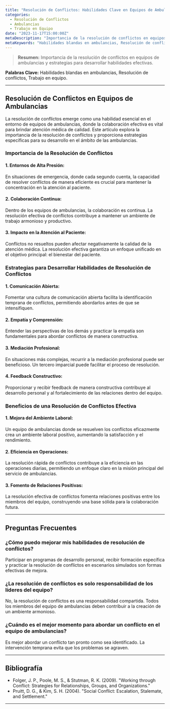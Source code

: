 ```yaml
---
title: "Resolución de Conflictos: Habilidades Clave en Equipos de Ambulancias"
categories:
  - Resolución de Conflictos
  - Ambulancias
  - Trabajo en Equipo
date: "2023-11-17T15:00:00Z"
metaDescription: "Importancia de la resolución de conflictos en equipos de ambulancias y estrategias para desarrollar habilidades efectivas."
metaKeywords: "Habilidades blandas en ambulancias, Resolución de conflictos, Trabajo en equipo"
---
```


> **Resumen:** Importancia de la resolución de conflictos en equipos de ambulancias y estrategias para desarrollar habilidades efectivas.

**Palabras Clave:** Habilidades blandas en ambulancias, Resolución de conflictos, Trabajo en equipo.

---

## Resolución de Conflictos en Equipos de Ambulancias

La resolución de conflictos emerge como una habilidad esencial en el entorno de equipos de ambulancias, donde la colaboración efectiva es vital para brindar atención médica de calidad. Este artículo explora la importancia de la resolución de conflictos y proporciona estrategias específicas para su desarrollo en el ámbito de las ambulancias.

### Importancia de la Resolución de Conflictos

#### 1. **Entornos de Alta Presión:**
En situaciones de emergencia, donde cada segundo cuenta, la capacidad de resolver conflictos de manera eficiente es crucial para mantener la concentración en la atención al paciente.

#### 2. **Colaboración Continua:**
Dentro de los equipos de ambulancias, la colaboración es continua. La resolución efectiva de conflictos contribuye a mantener un ambiente de trabajo armonioso y productivo.

#### 3. **Impacto en la Atención al Paciente:**
Conflictos no resueltos pueden afectar negativamente la calidad de la atención médica. La resolución efectiva garantiza un enfoque unificado en el objetivo principal: el bienestar del paciente.

### Estrategias para Desarrollar Habilidades de Resolución de Conflictos

#### 1. **Comunicación Abierta:**
Fomentar una cultura de comunicación abierta facilita la identificación temprana de conflictos, permitiendo abordarlos antes de que se intensifiquen.

#### 2. **Empatía y Comprensión:**
Entender las perspectivas de los demás y practicar la empatía son fundamentales para abordar conflictos de manera constructiva.

#### 3. **Mediación Profesional:**
En situaciones más complejas, recurrir a la mediación profesional puede ser beneficioso. Un tercero imparcial puede facilitar el proceso de resolución.

#### 4. **Feedback Constructivo:**
Proporcionar y recibir feedback de manera constructiva contribuye al desarrollo personal y al fortalecimiento de las relaciones dentro del equipo.

### Beneficios de una Resolución de Conflictos Efectiva

#### 1. **Mejora del Ambiente Laboral:**
Un equipo de ambulancias donde se resuelven los conflictos eficazmente crea un ambiente laboral positivo, aumentando la satisfacción y el rendimiento.

#### 2. **Eficiencia en Operaciones:**
La resolución rápida de conflictos contribuye a la eficiencia en las operaciones diarias, permitiendo un enfoque claro en la misión principal del servicio de ambulancias.

#### 3. **Fomento de Relaciones Positivas:**
La resolución efectiva de conflictos fomenta relaciones positivas entre los miembros del equipo, construyendo una base sólida para la colaboración futura.

---

## Preguntas Frecuentes

### ¿Cómo puedo mejorar mis habilidades de resolución de conflictos?
Participar en programas de desarrollo personal, recibir formación específica y practicar la resolución de conflictos en escenarios simulados son formas efectivas de mejora.

### ¿La resolución de conflictos es solo responsabilidad de los líderes del equipo?
No, la resolución de conflictos es una responsabilidad compartida. Todos los miembros del equipo de ambulancias deben contribuir a la creación de un ambiente armonioso.

### ¿Cuándo es el mejor momento para abordar un conflicto en el equipo de ambulancias?
Es mejor abordar un conflicto tan pronto como sea identificado. La intervención temprana evita que los problemas se agraven.

---

## Bibliografía

- Folger, J. P., Poole, M. S., & Stutman, R. K. (2009). "Working through Conflict: Strategies for Relationships, Groups, and Organizations."
- Pruitt, D. G., & Kim, S. H. (2004). "Social Conflict: Escalation, Stalemate, and Settlement."

---
